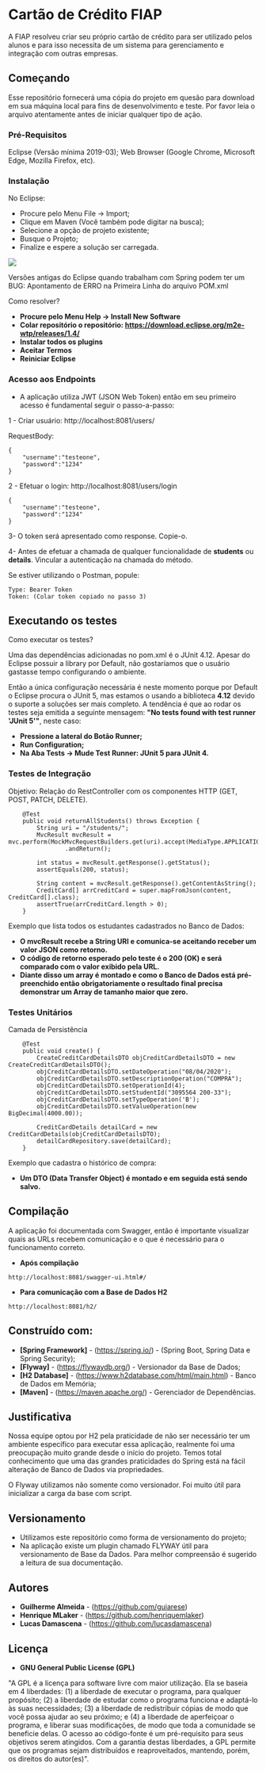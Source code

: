 # Cartão de Crédito FIAP

A FIAP resolveu criar seu próprio cartão de crédito para ser utilizado pelos alunos e para isso necessita de um sistema para gerenciamento e integração com outras empresas.

## Começando

Esse repositório fornecerá uma cópia do projeto em quesão para download em sua máquina local para fins de desenvolvimento e teste.
Por favor leia o arquivo atentamente antes de iniciar qualquer tipo de ação.

### Pré-Requisitos

Eclipse (Versão mínima 2019-03);
Web Browser (Google Chrome, Microsoft Edge, Mozilla Firefox, etc).

### Instalação

No Eclipse:
- Procure pelo Menu File -> Import;
- Clique em Maven (Você também pode digitar na busca);
- Selecione a opção de projeto existente;
- Busque o Projeto;
- Finalize e espere a solução ser carregada.

![](http://g.recordit.co/yjW5uXKND7.gif)

Versões antigas do Eclipse quando trabalham com Spring podem ter um BUG: Apontamento de ERRO na Primeira Linha do arquivo POM.xml

Como resolver?
* **Procure pelo Menu Help -> Install New Software**
* **Colar repositório o repositório: https://download.eclipse.org/m2e-wtp/releases/1.4/**
* **Instalar todos os plugins**
* **Aceitar Termos**
* **Reiniciar Eclipse**

### Acesso aos Endpoints

* A aplicação utiliza JWT (JSON Web Token) então em seu primeiro acesso é fundamental seguir o passo-a-passo:

1 - Criar usuário: http://localhost:8081/users/

RequestBody:
```
{
	"username":"testeone",
	"password":"1234"
}
```

2 - Efetuar o login: http://localhost:8081/users/login

```
{
	"username":"testeone",
	"password":"1234"
}
```

3- O token será apresentado como response. Copie-o.

4- Antes de efetuar a chamada de qualquer funcionalidade de **students** ou **details**. Vincular a autenticação na chamada do método. 

Se estiver utilizando o Postman, popule:
```
Type: Bearer Token 
Token: (Colar token copiado no passo 3)
```

## Executando os testes

Como executar os testes?

Uma das dependências adicionadas no pom.xml é o JUnit 4.12. Apesar do Eclipse possuir a library por Default, não gostaríamos que o usuário gastasse tempo configurando o ambiente.

Então a única configuração necessária é neste momento porque por Default o Eclipse procura o JUnit 5, mas estamos o usando a biblioteca **4.12** devido o suporte a soluções ser mais completo. A tendência é que ao rodar os testes seja emitida a seguinte mensagem: **"No tests found with test runner 'JUnit 5'"**, neste caso:

* **Pressione a lateral do Botão Runner;**
* **Run Configuration;**
* **Na Aba Tests -> Mude Test Runner: JUnit 5 para JUnit 4.**

### Testes de Integração

Objetivo: Relação do RestController com os componentes HTTP (GET, POST, PATCH, DELETE).

```
	@Test
	public void returnAllStudents() throws Exception {
		String uri = "/students/";
		MvcResult mvcResult = mvc.perform(MockMvcRequestBuilders.get(uri).accept(MediaType.APPLICATION_JSON_VALUE))
				.andReturn();

		int status = mvcResult.getResponse().getStatus();
		assertEquals(200, status);

		String content = mvcResult.getResponse().getContentAsString();
		CreditCard[] arrCreditCard = super.mapFromJson(content, CreditCard[].class);
		assertTrue(arrCreditCard.length > 0);
	}
```

Exemplo que lista todos os estudantes cadastrados no Banco de Dados:
* **O mvcResult recebe a String URI e comunica-se aceitando receber um valor JSON como retorno.**
* **O código de retorno esperado pelo teste é o 200 (OK) e será comparado com o valor exibido pela URL.**
* **Diante disso um array é montado e como o Banco de Dados está pré-preenchido então obrigatoriamente o resultado final precisa demonstrar um Array de tamanho maior que zero.**

### Testes Unitários

Camada de Persistência

```
	@Test
	public void create() {	
		CreateCreditCardDetailsDTO objCreditCardDetailsDTO = new CreateCreditCardDetailsDTO();
		objCreditCardDetailsDTO.setDateOperation("08/04/2020");
		objCreditCardDetailsDTO.setDescriptionOperation("COMPRA");
		objCreditCardDetailsDTO.setOperationId(4);
		objCreditCardDetailsDTO.setStudentId("3095564 200-33");
		objCreditCardDetailsDTO.setTypeOperation('B');
		objCreditCardDetailsDTO.setValueOperation(new BigDecimal(4000.00));
		
		CreditCardDetails detailCard = new CreditCardDetails(objCreditCardDetailsDTO);
		detailCardRepository.save(detailCard);			
	}
```
Exemplo que cadastra o histórico de compra:
* **Um DTO (Data Transfer Object) é montado e em seguida está sendo salvo.**
## Compilação

A aplicação foi documentada com Swagger, então é importante visualizar quais as URLs recebem comunicação e o que é necessário para o funcionamento correto.

* **Após compilação**
```
http://localhost:8081/swagger-ui.html#/
```

* **Para comunicação com a Base de Dados H2**
```
http://localhost:8081/h2/
```

## Construído com:

* **[Spring Framework]** - (https://spring.io/) - (Spring Boot, Spring Data e Spring Security);
* **[Flyway]** - (https://flywaydb.org/) - Versionador da Base de Dados;
* **[H2 Database]** - (https://www.h2database.com/html/main.html) - Banco de Dados em Memória;
* **[Maven]** - (https://maven.apache.org/) - Gerenciador de Dependências.

## Justificativa

Nossa equipe optou por H2 pela praticidade de não ser necessário ter um ambiente específico para executar essa aplicação, realmente foi uma preocupação muito grande desde o início do projeto. Temos total conhecimento que uma das grandes praticidades do Spring está na fácil alteração de Banco de Dados via propriedades.

O Flyway utilizamos não somente como versionador. Foi muito útil para inicializar a carga da base com script.

## Versionamento

- Utilizamos este repositório como forma de versionamento do projeto;
- Na aplicação existe um plugin chamado FLYWAY útil para versionamento de Base da Dados. Para melhor compreensão é sugerido a leitura de sua documentação.

## Autores

* **Guilherme Almeida** - (https://github.com/guiarese)
* **Henrique MLaker** - (https://github.com/henriquemlaker)
* **Lucas Damascena** - (https://github.com/lucasdamascena)

## Licença

* **GNU General Public License (GPL)**

"A GPL é a licença para software livre com maior utilização. Ela se baseia em 4 liberdades: (1) a liberdade de executar o programa, para qualquer propósito; (2) a liberdade de estudar como o programa funciona e adaptá-lo às suas necessidades; (3) a liberdade de redistribuir cópias de modo que você possa ajudar ao seu próximo; e (4) a liberdade de aperfeiçoar o programa, e liberar suas modificações, de modo que toda a comunidade se beneficie delas.
O acesso ao código-fonte é um pré-requisito para seus objetivos serem atingidos. Com a garantia destas liberdades, a GPL permite que os programas sejam distribuídos e reaproveitados, mantendo, porém, os direitos do autor(es)".
